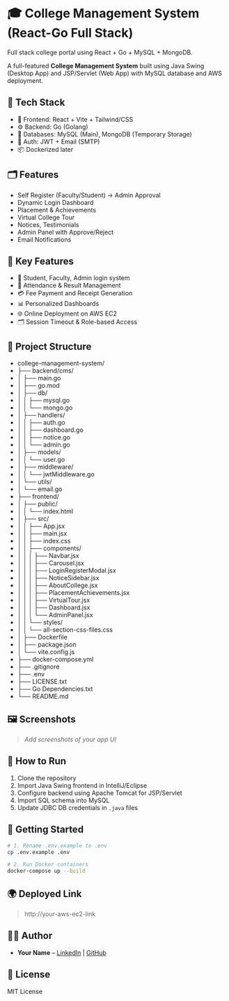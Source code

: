 # 🎓 College Management System (React-Go Full Stack)

Full stack college portal using React + Go + MySQL + MongoDB.

A full-featured **College Management System** built using Java Swing (Desktop App) and JSP/Servlet (Web App) with MySQL database and AWS deployment.

## 🔧 Tech Stack

- 🧠 Frontend: React + Vite + Tailwind/CSS
- ⚙️ Backend: Go (Golang)
- 💾 Databases: MySQL (Main), MongoDB (Temporary Storage)
- 🔐 Auth: JWT + Email (SMTP)
- 📦 Dockerized later 

## 🗂️ Features

- Self Register (Faculty/Student) → Admin Approval
- Dynamic Login Dashboard
- Placement & Achievements
- Virtual College Tour
- Notices, Testimonials
- Admin Panel with Approve/Reject
- Email Notifications

## 🔑 Key Features
- 🔐 Student, Faculty, Admin login system
- 🧾 Attendance & Result Management
- 💳 Fee Payment and Receipt Generation
- 📊 Personalized Dashboards
- 🌐 Online Deployment on AWS EC2
- 🗂️ Session Timeout & Role-based Access

## 📁 Project Structure

- college-management-system/
- ├── backend/cms/
- │ ├── main.go
- │ ├── go.mod
- │ ├── db/
- │ │ ├── mysql.go
- │ │ └── mongo.go
- │ ├── handlers/
- │ │ ├── auth.go
- │ │ ├── dashboard.go
- │ │ ├── notice.go
- │ │ └── admin.go
- │ ├── models/
- │ │ └── user.go
- │ ├── middleware/
- │ │ └── jwtMiddleware.go
- │ └── utils/
- │ └── email.go
- ├── frontend/
- │ ├── public/
- │ │ └── index.html
- │ ├── src/
- │ │ ├── App.jsx
- │ │ ├── main.jsx
- │ │ ├── index.css
- │ │ ├── components/
- │ │ │ ├── Navbar.jsx
- │ │ │ ├── Carousel.jsx
- │ │ │ ├── LoginRegisterModal.jsx
- │ │ │ ├── NoticeSidebar.jsx
- │ │ │ ├── AboutCollege.jsx
- │ │ │ ├── PlacementAchievements.jsx
- │ │ │ ├── VirtualTour.jsx
- │ │ │ ├── Dashboard.jsx
- │ │ │ └── AdminPanel.jsx
- │ │ └── styles/
- │ │ └── all-section-css-files.css
- │ ├── Dockerfile
- │ ├── package.json
- │ └── vite.config.js
- ├── docker-compose.yml
- ├── .gitignore
- ├── .env
- ├── LICENSE.txt
- ├── Go Dependencies.txt
- └── README.md

## 🖼️ Screenshots
> _Add screenshots of your app UI_

## 🚀 How to Run
1. Clone the repository
2. Import Java Swing frontend in IntelliJ/Eclipse
3. Configure backend using Apache Tomcat for JSP/Servlet
4. Import SQL schema into MySQL
5. Update JDBC DB credentials in `.java` files

## 🚀 Getting Started

```bash
# 1. Rename .env.example to .env
cp .env.example .env

# 2. Run Docker containers
docker-compose up --build
```
## 🌍 Deployed Link
> http://your-aws-ec2-link

## 👨‍💻 Author
- **Your Name** – [LinkedIn](https://www.linkedin.com/in/satishkumar-yadav) | [GitHub](https://github.com/satishkumar-yadav)

## 📜 License
MIT License
